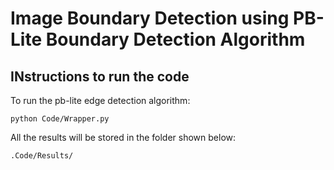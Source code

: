 # Image Boundary Detection using PB-Lite Boundary Detection Algorithm

## INstructions to run the code

To run the pb-lite edge detection algorithm:

`python Code/Wrapper.py`

All the results will be stored in the folder shown below:

`.Code/Results/`
